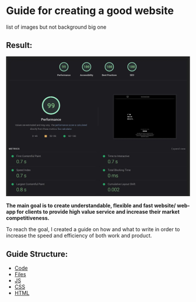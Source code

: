 
# Guide for creating a good website
list of images but not background big one
## Result:

![picture alt](https://raw.githubusercontent.com/maxbezs/max_bezs-website-images/main/matrics.webp "all 4 Google matrics 100")

__The main goal is to create understandable, flexible and fast website/ web-app for clients to provide high value service and increase their market competitiveness.__

To reach the goal, I created a guide on how and what to write in order to increase the speed and efficiency of both work and product.

## Guide Structure:
* [Code](#code)
* [Files](Files.md)
* [JS](JS.md)
* [CSS](CSS.md)
* [HTML](HTML.md)
